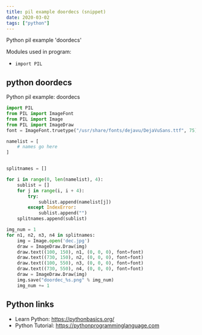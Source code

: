 ```yaml
---
title: pil example doordecs (snippet)
date: 2020-03-02
tags: ["python"]
---
```

Python pil example 'doordecs'


Modules used in program: 
* `import PIL`

## python doordecs

Python pil example: doordecs

```python
import PIL
from PIL import ImageFont
from PIL import Image
from PIL import ImageDraw
font = ImageFont.truetype("/usr/share/fonts/dejavu/DejaVuSans.ttf", 75)

namelist = [
    # names go here
]


splitnames = []

for i in range(0, len(namelist), 4):
    sublist = []
    for j in range(i, i + 4):
        try:
            sublist.append(namelist[j])
        except IndexError:
            sublist.append("")
    splitnames.append(sublist)

img_num = 1
for n1, n2, n3, n4 in splitnames:
    img = Image.open('dec.jpg')
    draw = ImageDraw.Draw(img)
    draw.text((100, 150), n1, (0, 0, 0), font=font)
    draw.text((730, 150), n2, (0, 0, 0), font=font)
    draw.text((100, 550), n3, (0, 0, 0), font=font)
    draw.text((730, 550), n4, (0, 0, 0), font=font)
    draw = ImageDraw.Draw(img)
    img.save("doordec_%s.png" % img_num)
    img_num += 1

```

## Python links

- Learn Python: https://pythonbasics.org/
- Python Tutorial: https://pythonprogramminglanguage.com
